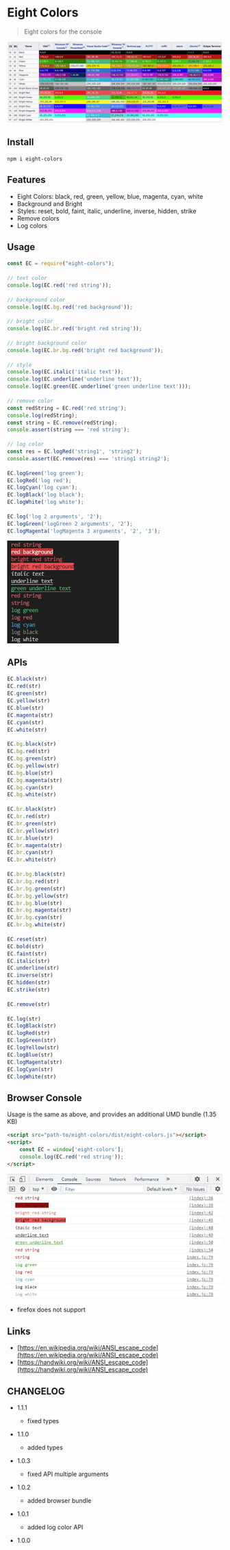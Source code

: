 # Eight Colors
> Eight colors for the console

![](/scripts/eight-colors.png)
## Install
```
npm i eight-colors
```

## Features
* Eight Colors: black, red, green, yellow, blue, magenta, cyan, white
* Background and Bright
* Styles: reset, bold, faint, italic, underline, inverse, hidden, strike
* Remove colors
* Log colors


## Usage
```js
const EC = require("eight-colors");

// text color
console.log(EC.red('red string'));

// background color
console.log(EC.bg.red('red background'));

// bright color
console.log(EC.br.red('bright red string'));

// bright background color
console.log(EC.br.bg.red('bright red background'));

// style
console.log(EC.italic('italic text'));
console.log(EC.underline('underline text'));
console.log(EC.green(EC.underline('green underline text')));

// remove color
const redString = EC.red('red string');
console.log(redString);
const string = EC.remove(redString);
console.assert(string === 'red string');

// log color
const res = EC.logRed('string1', 'string2');
console.assert(EC.remove(res) === 'string1 string2');

EC.logGreen('log green');
EC.logRed('log red');
EC.logCyan('log cyan');
EC.logBlack('log black');
EC.logWhite('log white');

EC.log('log 2 arguments', '2');
EC.logGreen('logGreen 2 arguments', '2');
EC.logMagenta('logMagenta 3 arguments', '2', '3');

```
![](/scripts/screenshots.png)

## APIs
```js
EC.black(str)
EC.red(str)
EC.green(str)
EC.yellow(str)
EC.blue(str)
EC.magenta(str)
EC.cyan(str)
EC.white(str)

EC.bg.black(str)
EC.bg.red(str)
EC.bg.green(str)
EC.bg.yellow(str)
EC.bg.blue(str)
EC.bg.magenta(str)
EC.bg.cyan(str)
EC.bg.white(str)

EC.br.black(str)
EC.br.red(str)
EC.br.green(str)
EC.br.yellow(str)
EC.br.blue(str)
EC.br.magenta(str)
EC.br.cyan(str)
EC.br.white(str)

EC.br.bg.black(str)
EC.br.bg.red(str)
EC.br.bg.green(str)
EC.br.bg.yellow(str)
EC.br.bg.blue(str)
EC.br.bg.magenta(str)
EC.br.bg.cyan(str)
EC.br.bg.white(str)

EC.reset(str)
EC.bold(str)
EC.faint(str)
EC.italic(str)
EC.underline(str)
EC.inverse(str)
EC.hidden(str)
EC.strike(str)

EC.remove(str)

EC.log(str)
EC.logBlack(str)
EC.logRed(str)
EC.logGreen(str)
EC.logYellow(str)
EC.logBlue(str)
EC.logMagenta(str)
EC.logCyan(str)
EC.logWhite(str)
```

## Browser Console
Usage is the same as above, and provides an additional UMD bundle (1.35 KB)
```html
<script src="path-to/eight-colors/dist/eight-colors.js"></script>
<script>
    const EC = window['eight-colors'];
    console.log(EC.red('red string'));
</script>
```
![](/scripts/browser.png)

* firefox does not support 

## Links
- [https://en.wikipedia.org/wiki/ANSI_escape_code](https://en.wikipedia.org/wiki/ANSI_escape_code)
- [https://handwiki.org/wiki/ANSI_escape_code](https://handwiki.org/wiki/ANSI_escape_code)

## CHANGELOG

* 1.1.1
    - fixed types

* 1.1.0
    - added types

* 1.0.3
    - fixed API multiple arguments

* 1.0.2
    - added browser bundle

* 1.0.1
    - added log color API

* 1.0.0